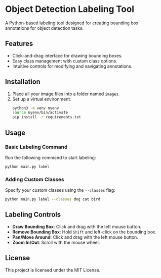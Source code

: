 # Object Detection Labeling Tool

A Python-based labeling tool designed for creating bounding box annotations for object detection tasks.

## Features

- Click-and-drag interface for drawing bounding boxes.
- Easy class management with custom class options.
- Intuitive controls for modifying and navigating annotations.

## Installation

1. Place all your image files into a folder named `images`.
2. Set up a virtual environment:
   ```bash
   python3 -m venv myenv
   source myenv/bin/activate
   pip install -r requirements.txt
   ```

## Usage

### Basic Labeling Command

Run the following command to start labeling:

```bash
python main.py label
```

### Adding Custom Classes

Specify your custom classes using the `--classes` flag:

```bash
python main.py label --classes dog cat bird
```

## Labeling Controls

- **Draw Bounding Box**: Click and drag with the left mouse button.
- **Remove Bounding Box**: Hold `Shift` and left-click on the bounding box.
- **Pan/Move Around**: Click and drag with the left mouse button.
- **Zoom In/Out**: Scroll with the mouse wheel.

## License

This project is licensed under the MIT License.

